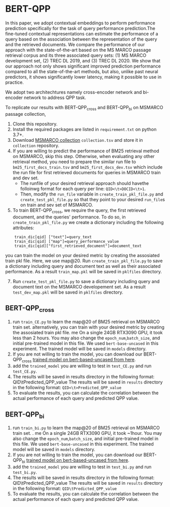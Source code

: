 # BERT-QPP

In this paper, we adopt contextual embeddings to perform performance prediction specifically for the task of query performance prediction.The fine-tuned contextual representations can estimate the performance of a query based on the association between the representation of the query and the retrieved documents. We compare the performance of our approach with the state-of-the-art based on the MS MARCO passage retrieval corpus and its three associated query sets: (1) MS MARCO development set, (2) TREC DL 2019, and (3) TREC DL 2020. We show that our approach not only shows significant improved prediction performance compared to all the state-of-the-art methods, but also, unlike past neural predictors, it shows significantly lower latency, making it possible to use in practice.

We adopt two architechtures namely cross-encoder network and bi-encoder network to address QPP task. 

To replicate our results  with BERT-QPP<sub>cross</sub> and BERT-QPP<sub>bi</sub> on MSMARCO passage collection,

 1. Clone this repository.
 2. Install the required packages are listed in ```requirement.txt``` on python 3.7+. 
 3. Download [MSMARCO collection](https://msmarco.blob.core.windows.net/msmarcoranking/collectionandqueries.tar.gz) ```collection.tsv``` and store it in ```collection``` repository.
 4. If you are willing to predict the performance of BM25 retrieval method on MSMARCO, skip this step. Otherwise, when evaluating any other retrieval method, you need to prepare the similar run file to ```bm25_first_docs_train.tsv``` and ```bm25_first_docs_dev.tsv``` which include the run file for first retrieved documents for queries in MSMARCO train and dev set. 
    * The runfile of your desired retrieval approach should havethe folloinwg format for each query per line:  ```QID<\t>DOCID<\t>1```. 
    * Then, modify the ```run_file``` variable in ```create_train_pkl_file.py``` and ```create_test_pkl_file.py``` so that they point to your desired ```run_file```s on train and sev set of MSMARCO.
 5. To train BERT-QPP<sub>cross</sub>, we require the query, the first retrieved document, and the queries' performance. To do so,  in ```create_train_pkl_file.py``` we create a dictionary including the following attributes:
```
    train_dic[qid] ["text"]=query_text
    train_dic[qid] ["map"]=query_performance_value
    train_dic[qid]["first_retrieved_document"]=document_text
 ```
   you can train the model on your desired metric by creating the assosiated train pkl file. Here, we use map@20.
   Run ```create_train_pkl_file.py``` to save a dictionary including query and document text as well as their associated performance. As a result ```train_map.pkl``` will be saved in ```pklfiles``` directory.

 7. Run ```create_test_pkl_file.py``` to save a dictionary including query and document text on the MSMARCO developement set. As a result ```test_dev_map.pkl``` will be saved in ```pklfiles``` directory.


## BERT-QPP<sub>cross</sub>
 1. run ```train_CE.py``` to learn the map@20 of BM25 retrieval on MSMARCO train set. alternatively, you can train with your desired metric by creating the assosiated train pkl file. me On a single 24GB RTX3090 GPU, it took less than 2 hours. You may also change the ```epoch_num```,```batch_size```, and initial  pre-trained model in this file. We used ```bert-base-uncased``` in this experiment. The trained model will be saved in ```models``` directory.
 2. If you are not willing to train the model, you can download our BERT-QPP<sub>cross</sub> [trained model on bert-based-uncased from here](https://drive.google.com/drive/folders/1ZVyskbT13rR14c1ih2d4TQfBTNzfzdl7?usp=sharing).
 3. add the ```trained_model``` you are willing to test in ```test_CE.py``` and  run ```test_CE.py```.
 4. The results will be saved in results directory in the following format: QID\tPredicted_QPP_value
The results will be saved in ```results``` directory in the following format:
    ```QID<\t>Predicted_QPP_value```
 5. To evaluate the results, you can calculate the correlation between the actual performance of each query and predicted QPP value.

## BERT-QPP<sub>bi</sub>
 1. run ```train_bi.py``` to learn the map@20 of BM25 retrieval on MSMARCO train set. . me On a single 24GB RTX3090 GPU, it took ~1hour. You may also change the ```epoch_num```,```batch_size```, and initial  pre-trained model in this file. We used ```bert-base-uncased``` in this experiment. The trained model will be saved in ```models``` directory.
 2. If you are not willing to train the model, you can download our BERT-QPP<sub>bi</sub> [trained model on bert-based-uncased from here](https://drive.google.com/drive/folders/1lop11odXe7ItkE_SL2CKCd8roZ04xmKR?usp=sharing).
 3. add the ```trained_model``` you are willing to test in ```test_bi.py``` and  run ```test_bi.py```.
 4. The results will be saved in results directory in the following format: QID\tPredicted_QPP_value
The results will be saved in ```results``` directory in the following format:
    ```QID\tPredicted_QPP_value```
 5. To evaluate the results, you can calculate the correlation between the actual performance of each query and predicted QPP value.


